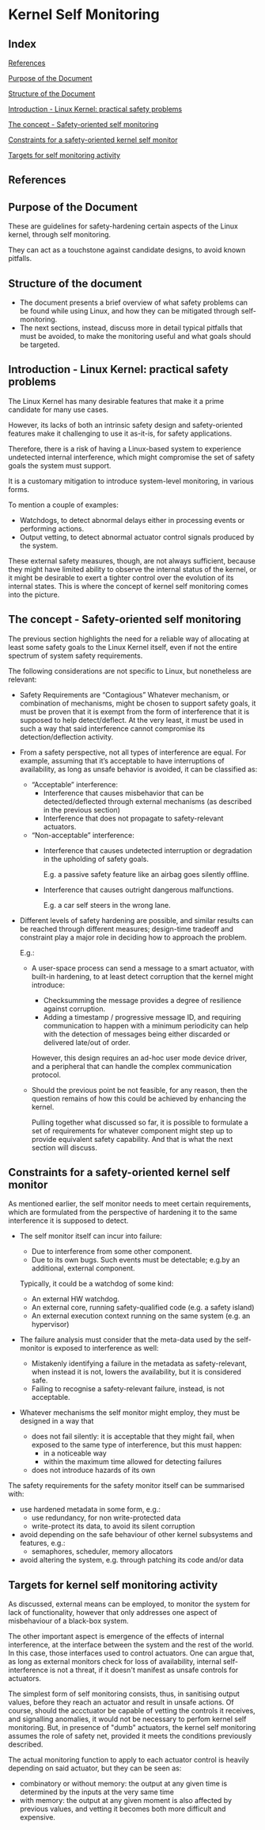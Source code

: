 # **Kernel Self Monitoring**

## Index
[References](#References)

[Purpose of the Document](#Purpose-of-the-Document)

[Structure of the Document](#Structure-of-the-Document)

[Introduction - Linux Kernel: practical safety problems](#Introduction---Linux-Kernel-practical-safety-problems)

[The concept - Safety-oriented self monitoring](#The-concept---Safety-oriented-self-monitoring)

[Constraints for a safety-oriented kernel self monitor](#Constraints-for-a-safety-oriented-kernel-self-monitor)

[Targets for self monitoring activity](#Targets-for-self-monitoring-activity)


## **References**

## **Purpose of the Document**
These are guidelines for safety-hardening certain aspects of the Linux kernel, through self monitoring.

They can act as a touchstone against candidate designs, to avoid known pitfalls. 

## **Structure of the document**
- The document presents a brief overview of what safety problems can be found while using Linux, and how they can be mitigated through self-monitoring.
- The next sections, instead, discuss more in detail typical pitfalls that must be avoided, to make the monitoring useful and what goals should be targeted.

## **Introduction - Linux Kernel: practical safety problems**
The Linux Kernel has many desirable features that make it a prime candidate for many use cases.

However, its lacks of both an intrinsic safety design and safety-oriented features make it challenging to use it as-it-is, for safety applications.

Therefore, there is a risk of having a Linux-based system to experience undetected internal interference, which might compromise the set of safety goals the system must support.

It is a customary mitigation to introduce system-level monitoring, in various forms.

To mention a couple of examples:
- Watchdogs, to detect abnormal delays either in processing events or performing actions.
- Output vetting, to detect abnormal actuator control signals produced by the system.

These external safety measures, though, are not always sufficient, because they might have limited ability to observe the internal status of the kernel, or it might be desirable to exert a tighter control over the evolution of its internal states.
This is where the concept of kernel self monitoring comes into the picture.


## **The concept - Safety-oriented self monitoring**
The previous section highlights the need for a reliable way of allocating at least some safety goals to the Linux Kernel itself, even if not the entire spectrum of system safety requirements. 

The following considerations are not specific to Linux, but nonetheless are relevant:
- Safety Requirements are “Contagious”
  Whatever mechanism, or combination of mechanisms, might be chosen to support safety goals, it must be proven that it is exempt from the form of interference that it is supposed to help detect/deflect.
  At the very least, it must be used in such a way that said interference cannot compromise its detection/deflection activity.
- From a safety perspective, not all types of interference are equal.
  For example, assuming that it’s acceptable to have interruptions of availability, as long as unsafe behavior is avoided, it can be classified as:
  - “Acceptable” interference:
    - Interference that causes misbehavior that can be detected/deflected through external mechanisms (as described in the previous section)
    - Interference that does not propagate to safety-relevant actuators.
  - “Non-acceptable” interference:
    - Interference that causes undetected interruption or degradation in the upholding of safety goals.

      E.g. a passive safety feature like an airbag goes silently offline.
    - Interference that causes outright dangerous malfunctions.

      E.g. a car self steers in the wrong lane.
- Different levels of safety hardening are possible, and similar results can be reached through different measures; design-time tradeoff and constraint play a major role in deciding how to approach the problem.

  E.g.:

  - A user-space process can send a message to a smart actuator, with built-in hardening, to at least detect corruption that the kernel might introduce:
    - Checksumming the message provides a degree of resilience against corruption.
    - Adding a timestamp / progressive message ID, and requiring communication to happen with a minimum periodicity can help with the detection of messages being either discarded or delivered late/out of order.

    However, this design requires an ad-hoc user mode device driver, and a peripheral that can handle the complex communication protocol.
  - Should the previous point be not feasible, for any reason, then the question remains of how this could be achieved by enhancing the kernel.

    Pulling together what discussed so far, it is possible to formulate a set of requirements for whatever component might step up to provide equivalent safety capability. And that is what the next section will discuss.

## **Constraints for a safety-oriented kernel self monitor**
As mentioned earlier, the self monitor needs to meet certain requirements, which are formulated from the perspective of hardening it to the same interference it is supposed to detect.
- The self monitor itself can incur into failure:
  - Due to interference from some other component.
  - Due to its own bugs.
  Such events must be detectable; e.g.by an additional, external component.

  Typically, it could be a watchdog of some kind:
  - An external HW watchdog.
  - An external core, running safety-qualified code (e.g. a safety island)
  - An external execution context running on the same system (e.g. an hypervisor)
- The failure analysis must consider that the meta-data used by the self-monitor is exposed to interference as well:
  - Mistakenly identifying a failure in the metadata as safety-relevant, when instead it is not, lowers the availability, but it is considered safe.
  - Failing to recognise a safety-relevant failure, instead, is not acceptable.
- Whatever mechanisms the self monitor might employ, they must be designed in a way that
  - does not fail silently: it is acceptable that they might fail, when exposed to the same type of interference, but this must happen:
    - in a noticeable way
    - within the maximum time allowed for detecting failures
  - does not introduce hazards of its own

The safety requirements for the safety monitor itself can be summarised with:
- use hardened metadata in some form, e.g.:
  - use redundancy, for non write-protected data
  - write-protect its data, to avoid its silent corruption
- avoid depending on the safe behaviour of other kernel subsystems and features, e.g.:
  - semaphores, scheduler, memory allocators
- avoid altering the system, e.g. through patching its code and/or data

## **Targets for kernel self monitoring activity**
As discussed, external means can be employed, to monitor the system for lack of functionality, however that only addresses one aspect of misbehaviour of a black-box system.

The other important aspect is emergence of the effects of internal interference, at the interface between the system and the rest of the world. In this case, those interfaces used to control actuators.
One can argue that, as long as external monitors check for loss of availability, internal self-interference is not a threat, if it doesn't manifest as unsafe controls for actuators.

The simplest form of self monitoring consists, thus, in sanitising output values, before they reach an actuator and result in unsafe actions. Of course, should the accctuator be capable of vetting the controls it receives, and signalling anomalies, it would not be necessary to perfom kernel self monitoring. But, in presence of "dumb" actuators, the kernel self monitoring assumes the role of safety net, provided it meets the conditions previously described.

The actual monitoring function to apply to each actuator control is heavily depending on said actuator, but they can be seen as:
- combinatory or without memory: the output at any given time is determined by the inputs at the very same time
- with memory: the output at any given moment is also affected by previous values, and vetting it becomes both more difficult and expensive.
